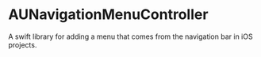 # AUNavigationMenuController
A swift library for adding a menu that comes from the navigation bar in iOS projects.
